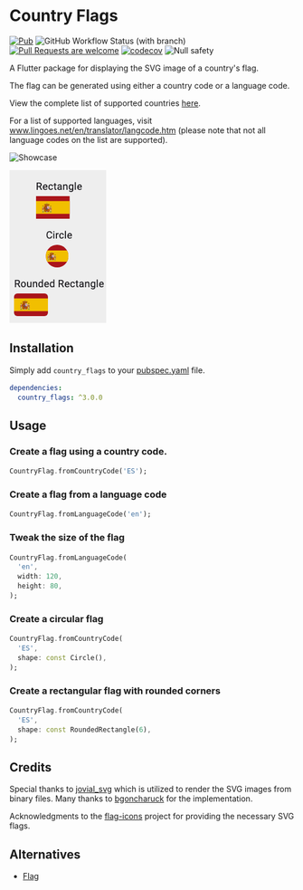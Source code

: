 # Country Flags

[![Pub](https://img.shields.io/pub/v/country_flags.svg)](https://pub.dev/packages/country_flags)
![GitHub Workflow Status (with branch)](https://img.shields.io/github/actions/workflow/status/arturograu/country_flags/main.yaml?branch=main)
[![Pull Requests are welcome](https://img.shields.io/badge/license-MIT-blue)](https://github.com/arturograu/country_flags/blob/master/LICENSE)
[![codecov](https://codecov.io/gh/arturograu/country_flags/branch/main/graph/badge.svg?token=NVFK3CAP1S)](https://codecov.io/gh/arturograu/country_flags)
![Null safety](https://img.shields.io/badge/null%20safety-true-brightgreen)

A Flutter package for displaying the SVG image of a country's flag.

The flag can be generated using either a country code or a language code.

View the complete list of supported countries [here](https://www.iban.com/country-codes).

For a list of supported languages, visit www.lingoes.net/en/translator/langcode.htm (please note that not all language codes on the list are supported).

![Showcase](https://i.imgur.com/quh79th.gif)

![country_flag_shapes]

## Installation

Simply add `country_flags` to your [pubspec.yaml](https://flutter.io/using-packages/) file.

```yml
dependencies:
  country_flags: ^3.0.0
```

## Usage

### Create a flag using a country code.

```dart
CountryFlag.fromCountryCode('ES');
```

### Create a flag from a language code

```dart
CountryFlag.fromLanguageCode('en');
```

### Tweak the size of the flag

```dart
CountryFlag.fromLanguageCode(
  'en',
  width: 120,
  height: 80,
);
```

### Create a circular flag

```dart
CountryFlag.fromCountryCode(
  'ES',
  shape: const Circle(),
);
```

### Create a rectangular flag with rounded corners

```dart
CountryFlag.fromCountryCode(
  'ES',
  shape: const RoundedRectangle(6),
);
```

## Credits

Special thanks to [jovial_svg](https://github.com/zathras/jovial_svg) which is utilized to render the SVG images from binary files.
Many thanks to [bgoncharuck](https://github.com/bgoncharuck) for the implementation.

Acknowledgments to the [flag-icons](https://github.com/lipis/flag-icons) project for providing the necessary SVG flags.

## Alternatives

- [Flag](https://github.com/LunaGao/flag_flutter)

[country_flag_shapes]: country_flag_shapes.png
